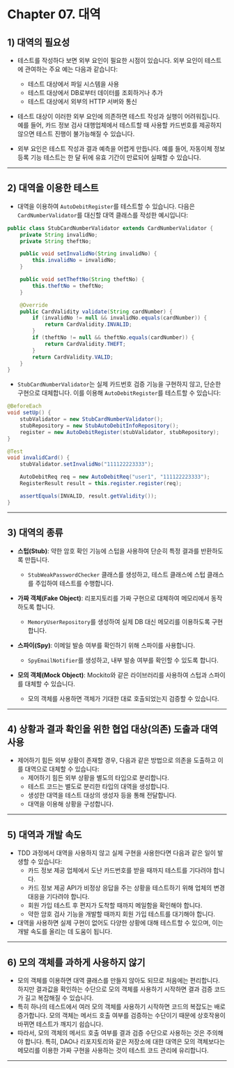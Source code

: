 # Chapter 07. 대역

## 1) 대역의 필요성

- 테스트를 작성하다 보면 외부 요인이 필요한 시점이 있습니다. 외부 요인이 테스트에 관여하는 주요 예는 다음과 같습니다:
  - 테스트 대상에서 파일 시스템을 사용
  - 테스트 대상에서 DB로부터 데이터를 조회하거나 추가
  - 테스트 대상에서 외부의 HTTP 서버와 통신
  

- 테스트 대상이 이러한 외부 요인에 의존하면 테스트 작성과 실행이 어려워집니다. 예를 들어, 카드 정보 검사 대행업체에서 테스트할 때 사용할 카드번호를 제공하지 않으면 테스트 진행이 불가능해질 수 있습니다.
- 외부 요인은 테스트 작성과 결과 예측을 어렵게 만듭니다. 예를 들어, 자동이체 정보 등록 기능 테스트는 한 달 뒤에 유효 기간이 만료되어 실패할 수 있습니다.

---

## 2) 대역을 이용한 테스트

- 대역을 이용하여 `AutoDebitRegister`를 테스트할 수 있습니다. 다음은 `CardNumberValidator`를 대신할 대역 클래스를 작성한 예시입니다:

```java
public class StubCardNumberValidator extends CardNumberValidator {
    private String invalidNo;
    private String theftNo;

    public void setInvalidNo(String invalidNo) {
        this.invalidNo = invalidNo;
    }

    public void setTheftNo(String theftNo) {
        this.theftNo = theftNo;
    }

    @Override
    public CardValidity validate(String cardNumber) {
        if (invalidNo != null && invalidNo.equals(cardNumber)) {
            return CardValidity.INVALID;
        }
        if (theftNo != null && theftNo.equals(cardNumber)) {
            return CardValidity.THEFT;
        }
        return CardValidity.VALID;
    }
}
```

- `StubCardNumberValidator`는 실제 카드번호 검증 기능을 구현하지 않고, 단순한 구현으로 대체합니다. 이를 이용해 `AutoDebitRegister`를 테스트할 수 있습니다:

```java
@BeforeEach
void setUp() {
    stubValidator = new StubCardNumberValidator();
    stubRepository = new StubAutoDebitInfoRepository();
    register = new AutoDebitRegister(stubValidator, stubRepository);
}

@Test
void invalidCard() {
    stubValidator.setInvalidNo("111122223333");

    AutoDebitReq req = new AutoDebitReq("user1", "111122223333");
    RegisterResult result = this.register.register(req);

    assertEquals(INVALID, result.getValidity());
}
```

---

## 3) 대역의 종류

- **스텁(Stub)**: 약한 암호 확인 기능에 스텁을 사용하여 단순히 특정 결과를 반환하도록 만듭니다.
  - `StubWeakPasswordChecker` 클래스를 생성하고, 테스트 클래스에 스텁 클래스를 주입하여 테스트를 수행합니다.

- **가짜 객체(Fake Object)**: 리포지토리를 가짜 구현으로 대체하여 메모리에서 동작하도록 합니다.
  - `MemoryUserRepository`를 생성하여 실제 DB 대신 메모리를 이용하도록 구현합니다.

- **스파이(Spy)**: 이메일 발송 여부를 확인하기 위해 스파이를 사용합니다.
  - `SpyEmailNotifier`를 생성하고, 내부 발송 여부를 확인할 수 있도록 합니다.

- **모의 객체(Mock Object)**: Mockito와 같은 라이브러리를 사용하여 스텁과 스파이를 대체할 수 있습니다.
  - 모의 객체를 사용하면 객체가 기대한 대로 호출되었는지 검증할 수 있습니다.

---

## 4) 상황과 결과 확인을 위한 협업 대상(의존) 도출과 대역 사용

- 제어하기 힘든 외부 상황이 존재할 경우, 다음과 같은 방법으로 의존을 도출하고 이를 대역으로 대체할 수 있습니다:
  - 제어하기 힘든 외부 상황을 별도의 타입으로 분리합니다.
  - 테스트 코드는 별도로 분리한 타입의 대역을 생성합니다.
  - 생성한 대역을 테스트 대상의 생성자 등을 통해 전달합니다.
  - 대역을 이용해 상황을 구성합니다.

---

## 5) 대역과 개발 속도

- TDD 과정에서 대역을 사용하지 않고 실제 구현을 사용한다면 다음과 같은 일이 발생할 수 있습니다:
  - 카드 정보 제공 업체에서 도난 카드번호를 받을 때까지 테스트를 기다려야 합니다.
  - 카드 정보 제공 API가 비정상 응답을 주는 상황을 테스트하기 위해 업체의 변경 대응을 기다려야 합니다.
  - 회원 가입 테스트 후 편지가 도착할 때까지 메일함을 확인해야 합니다.
  - 약한 암호 검사 기능을 개발할 때까지 회원 가입 테스트를 대기해야 합니다.
- 대역을 사용하면 실제 구현이 없어도 다양한 상황에 대해 테스트할 수 있으며, 이는 개발 속도를 올리는 데 도움이 됩니다.

---

## 6) 모의 객체를 과하게 사용하지 않기

- 모의 객체를 이용하면 대역 클래스를 만들지 않아도 되므로 처음에는 편리합니다. 하지만 결과값을 확인하는 수단으로 모의 객체를 사용하기 시작하면 결과 검증 코드가 길고 복잡해질 수 있습니다.
- 특히 하나의 테스트에서 여러 모의 객체를 사용하기 시작하면 코드의 복잡도는 배로 증가합니다. 모의 객체는 메서드 호출 여부를 검증하는 수단이기 때문에 상호작용이 바뀌면 테스트가 깨지기 쉽습니다.
- 따라서, 모의 객체의 메서드 호출 여부를 결과 검증 수단으로 사용하는 것은 주의해야 합니다. 특히, DAO나 리포지토리와 같은 저장소에 대한 대역은 모의 객체보다는 메모리를 이용한 가짜 구현을 사용하는 것이 테스트 코드 관리에 유리합니다.

---